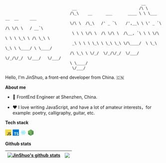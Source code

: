                                                                  __                           
                                  __                            /\ \                          
                                 /\_\    __      ___       ____ \ \ \___     __  __     ___   
                                 \/\ \  /\_\   /' _ `\    /',__\ \ \' _ `\  /\ \/\ \   / __`\ 
                                  \ \ \ \/\ \  /\ \/\ \  /\__, `\ \ \ \/\ \ \ \ \_\ \ /\ \_\ \
                                  _\ \ \ \ \_\ \ \_\ \_\ \/\____/  \ \_\ \_\ \ \____/ \ \____/
                                 /\ \_\ \ \/_/  \/_/\/_/  \/___/    \/_/\/_/  \/___/   \/___/ 
                                 \ \____/
                                  \/___/


Hello, I'm JinShuo, a front-end developer from China. 🇨🇳

**About me**

- 💼 FrontEnd Engineer at Shenzhen, China.

- ❤️ I love writing JavaScript, and have a lot of amateur interests，for example: poetry, calligraphy, guitar, etc.


**Tech stack**

<code><img height="20" alt="javascript" src="https://raw.githubusercontent.com/github/explore/80688e429a7d4ef2fca1e82350fe8e3517d3494d/topics/javascript/javascript.png"></code>
<code><img height="20" alt="typescript" src="https://raw.githubusercontent.com/github/explore/80688e429a7d4ef2fca1e82350fe8e3517d3494d/topics/typescript/typescript.png"></code>
<code><img height="20" alt="react" src="https://raw.githubusercontent.com/github/explore/80688e429a7d4ef2fca1e82350fe8e3517d3494d/topics/react/react.png"></code>
<code><img height="20" alt="nodejs" src="https://raw.githubusercontent.com/github/explore/80688e429a7d4ef2fca1e82350fe8e3517d3494d/topics/nodejs/nodejs.png"></code>   

**Github stats**

| <a href="javascript:;"><img align="center" src="https://github-readme-stats.vercel.app/api?username=jsdegithub&show_icons=true&include_all_commits=false&theme=buefy&hide_border=true&count_private=true" alt="JinShuo's github stats" /></a> | <a href="javascript:;"><img align="center" src="https://github-readme-stats.vercel.app/api/top-langs/?username=jsdegithub&layout=compact&theme=buefy&hide_border=true" /></a> |
| ------------- | ------------- |
